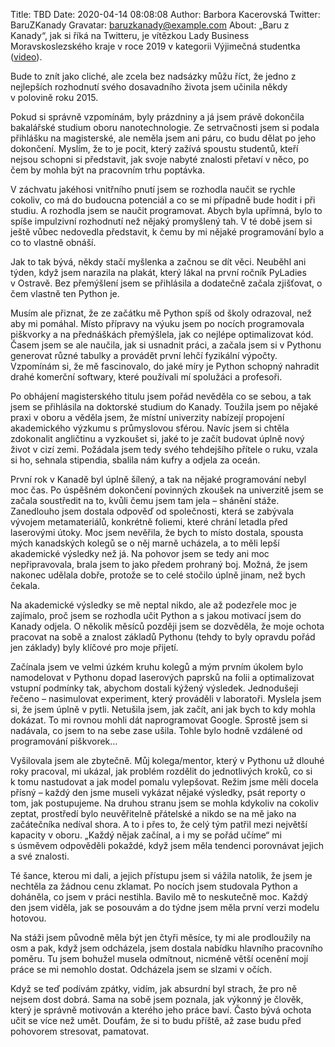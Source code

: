 Title: TBD
Date: 2020-04-14 08:08:08
Author: Barbora Kacerovská
Twitter: BaruZKanady
Gravatar: baruzkanady@example.com
About: „Baru z Kanady“, jak si říká na Twitteru, je vítězkou Lady Business Moravskoslezského kraje v roce 2019 v kategorii Výjimečná studentka ([video](https://www.youtube.com/watch?v=JkszlXTrHOs)).


Bude to znít jako cliché, ale zcela bez nadsázky můžu říct, že jedno z nejlepších rozhodnutí svého dosavadního života jsem učinila někdy v polovině roku 2015.

Pokud si správně vzpomínám, byly prázdniny a já jsem právě dokončila bakalářské studium oboru nanotechnologie. Ze setrvačnosti jsem si podala přihlášku na magisterské, ale neměla jsem ani páru, co budu dělat po jeho dokončení. Myslím, že to je pocit, který zažívá spoustu studentů, kteří nejsou schopni si představit, jak svoje nabyté znalosti přetaví v něco, po čem by mohla být na pracovním trhu poptávka.

V záchvatu jakéhosi vnitřního pnutí jsem se rozhodla naučit se rychle cokoliv, co má do budoucna potenciál a co se mi případně bude hodit i při studiu. A rozhodla jsem se naučit programovat. Abych byla upřímná, bylo to spíše impulzivní rozhodnutí než nějaký promyšlený tah. V té době jsem si ještě vůbec nedovedla představit, k čemu by mi nějaké programování bylo a co to vlastně obnáší.

Jak to tak bývá, někdy stačí myšlenka a začnou se dít věci. Neuběhl ani týden, když jsem narazila na plakát, který lákal na první ročník PyLadies v Ostravě. Bez přemýšlení jsem se přihlásila a dodatečně začala zjišťovat, o čem vlastně ten Python je.

Musím ale přiznat, že ze začátku mě Python spíš od školy odrazoval, než aby mi pomáhal. Místo přípravy na výuku jsem po nocích programovala piškvorky a na přednáškách přemýšlela, jak co nejlépe optimalizovat kód. Časem jsem se ale naučila, jak si usnadnit práci, a začala jsem si v Pythonu generovat různé tabulky a provádět první lehčí fyzikální výpočty. Vzpomínám si, že mě fascinovalo, do jaké míry je Python schopný nahradit drahé komerční softwary, které používali mí spolužáci a profesoři.

Po obhájení magisterského titulu jsem pořád nevěděla co se sebou, a tak jsem se přihlásila na doktorské studium do Kanady. Toužila jsem po nějaké praxi v oboru a věděla jsem, že místní univerzity nabízejí propojení akademického výzkumu s průmyslovou sférou. Navíc jsem si chtěla zdokonalit angličtinu a vyzkoušet si, jaké to je začít budovat úplně nový život v cizí zemi. Požádala jsem tedy svého tehdejšího přítele o ruku, vzala si ho, sehnala stipendia, sbalila nám kufry a odjela za oceán.

První rok v Kanadě byl úplně šílený, a tak na nějaké programování nebyl moc čas. Po úspěšném dokončení povinných zkoušek na univerzitě jsem se začala soustředit na to, kvůli čemu jsem tam jela – shánění stáže. Zanedlouho jsem dostala odpověď od společnosti, která se zabývala vývojem metamateriálů, konkrétně foliemi, které chrání letadla před laserovými útoky. Moc jsem nevěřila, že bych to místo dostala, spousta mých kanadských kolegů se o něj marně ucházela, a to měli lepší akademické výsledky než já. Na pohovor jsem se tedy ani moc nepřipravovala, brala jsem to jako předem prohraný boj. Možná, že jsem nakonec udělala dobře, protože se to celé stočilo úplně jinam, než bych čekala.

Na akademické výsledky se mě neptal nikdo, ale až podezřele moc je zajímalo, proč jsem se rozhodla učit Python a s jakou motivací jsem do Kanady odjela. O několik měsíců později jsem se dozvěděla, že moje ochota pracovat na sobě a znalost základů Pythonu (tehdy to byly opravdu pořád jen základy) byly klíčové pro moje přijetí.

Začínala jsem ve velmi úzkém kruhu kolegů a mým prvním úkolem bylo namodelovat v Pythonu dopad laserových paprsků na folii a optimalizovat vstupní podmínky tak, abychom dostali kýžený výsledek. Jednodušeji řečeno – nasimulovat experiment, který prováděli v laboratoři. Myslela jsem si, že jsem úplně v pytli. Netušila jsem, jak začít, ani jak bych to kdy mohla dokázat. To mi rovnou mohli dát naprogramovat Google. Sprostě jsem si nadávala, co jsem to na sebe zase ušila. Tohle bylo hodně vzdálené od programování piškvorek…

Vyšilovala jsem ale zbytečně. Můj kolega/mentor, který v Pythonu už dlouhé roky pracoval, mi ukázal, jak problém rozdělit do jednotlivých kroků, co si k tomu nastudovat a jak model pomalu vylepšovat. Režim jsme měli docela přísný – každý den jsme museli vykázat nějaké výsledky, psát reporty o tom, jak postupujeme. Na druhou stranu jsem se mohla kdykoliv na cokoliv zeptat, prostředí bylo neuvěřitelně přátelské a nikdo se na mě jako na začátečníka nedíval shora. A to i přes to, že celý tým patřil mezi největší kapacity v oboru. „Každý nějak začínal, a i my se pořád učíme“ mi s úsměvem odpověděli pokaždé, když jsem měla tendenci porovnávat jejich a své znalosti.

Té šance, kterou mi dali, a jejich přístupu jsem si vážila natolik, že jsem je nechtěla za žádnou cenu zklamat. Po nocích jsem studovala Python a doháněla, co jsem v práci nestihla. Bavilo mě to neskutečně moc. Každý den jsem viděla, jak se posouvám a do týdne jsem měla první verzi modelu hotovou.

Na stáži jsem původně měla být jen čtyři měsíce, ty mi ale prodloužily na osm a pak, když jsem odcházela, jsem dostala nabídku hlavního pracovního poměru. Tu jsem bohužel musela odmítnout, nicméně větší ocenění mojí práce se mi nemohlo dostat. Odcházela jsem se slzami v očích.

Když se teď podívám zpátky, vidím, jak absurdní byl strach, že pro ně nejsem dost dobrá. Sama na sobě jsem poznala, jak výkonný je člověk, který je správně motivován a kterého jeho práce baví. Často bývá ochota učit se více než umět. Doufám, že si to budu příště, až zase budu před pohovorem stresovat, pamatovat.
